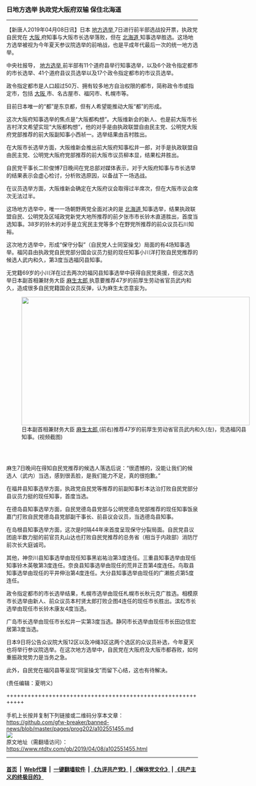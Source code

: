 ### 日地方选举 执政党大阪府双输 保住北海道
------------------------

<div class="post_content" itemprop="articleBody">
 <p>
  【新唐人2019年04月08日讯】日本
  <a href="https://www.ntdtv.com/gb/地方选举.htm">
   地方选举
  </a>
  7日进行前半部选战投开票，执政党自民党在
  <a href="https://www.ntdtv.com/gb/大阪.htm">
   大阪
  </a>
  府知事与大阪市长选举落败，但在
  <a href="https://www.ntdtv.com/gb/北海道.htm">
   北海道
  </a>
  知事选举胜选。这场地方选举被视为今年夏天参议院选举的前哨战，也是平成年代最后一次的统一地方选举。
 </p>
 <p>
  中央社报导，
  <a href="https://www.ntdtv.com/gb/地方选举.htm">
   地方选举
  </a>
  前半部有11个道府县举行知事选举，以及6个政令指定都市的市长选举、41个道府县议员选举以及17个政令指定都市的市议员选举。
 </p>
 <p>
  政令指定都市是人口超过50万、拥有较多地方自治权限的都市，简称政令市或指定市，包括
  <a href="https://www.ntdtv.com/gb/大阪.htm">
   大阪
  </a>
  市、名古屋市、福冈市、札幌市等。
 </p>
 <p>
  目前日本唯一的“都”是东京都，但有人希望能推动大阪“都”的形成。
 </p>
 <p>
  这次大阪府知事选举的焦点是“大阪都构想”。大阪维新会的新人、也是前大阪市长吉村洋文希望实现“大阪都构想”，他的对手是由执政联盟自由民主党、公明党大阪府党部推荐的前大阪副知事小西祯一。选举结果由吉村胜出。
 </p>
 <p>
  在大阪市长选举方面，大阪维新会推出前大阪府知事松井一郎，对手是执政联盟自由民主党、公明党大阪府党部推荐的前大阪市议员柳本显，结果松井胜出。
 </p>
 <p>
  自民党干事长二阶俊博7日晚间在党总部对媒体表示，对于大阪府知事与市长选举的结果表示会虚心检讨，分析败选原因，以备战下一场选战。
 </p>
 <p>
  在议员选举方面，大阪维新会确定在大阪府议会取得过半席次，但在大阪市议会席次无法过半。
 </p>
 <p>
  这场地方选举中，唯一一场朝野两党全面对决的是
  <a href="https://www.ntdtv.com/gb/北海道.htm">
   北海道
  </a>
  知事选举，结果执政联盟自民、公明党及区域政党新党大地所推荐的前夕张市市长铃木直道胜出，首度当选知事。38岁的铃木的对手是立宪民主党等多个在野党所推荐的前众议员石川知裕。
 </p>
 <p>
  这次地方选举中，形成“保守分裂”（自民党人士同室操戈）局面的有4场知事选举。福冈县由执政党自民党部分国会议员力挺的现任知事小川洋打败自民党推荐的候选人武内和久，第3度当选福冈县知事。
 </p>
 <p>
  无党籍69岁的小川洋在过去两次的福冈县知事选举中获得自民党奥援，但这次选举日本副首相兼财务大臣
  <a href="https://www.ntdtv.com/gb/麻生太郎.htm">
   麻生太郎
  </a>
  执意要推荐47岁的前厚生劳动省官员武内和久，造成很多自民党籍国会议员反弹，认为麻生太恣意妄为。
 </p>
 <figure class="wp-caption alignnone" id="attachment_102551467" style="width: 600px">
  <img alt="" class="size-medium wp-image-102551467" height="338" src="https://www.ntdtv.com/assets/uploads/2019/04/2-23-600x338.jpg" width="600">
   <br/><figcaption class="wp-caption-text">
    日本副首相兼财务大臣
    <a href="https://www.ntdtv.com/gb/麻生太郎.htm">
     麻生太郎
    </a>
    (前右)推荐47岁的前厚生劳动省官员武内和久(左)，竞选福冈县知事。(视频截图)
   </figcaption><br/>
  </img>
 </figure><br/>
 <p>
  麻生7日晚间在得知自民党推荐的候选人落选后说：“很遗憾的，没能让我们的候选人（武内）当选，感到很丢脸，是我们能力不足，真的很抱歉。”
 </p>
 <p>
  在福井县知事选举方面，执政党自民党等推荐的前副知事杉本达治打败自民党部分县议员力挺的现任知事，首度当选。
 </p>
 <p>
  在德岛县知事选举方面，自民党德岛县党部与公明党德岛党部推荐的现任知事饭泉嘉门打败自民党德岛县党部副干事长、前县议会议员，当选德岛县知事。
 </p>
 <p>
  在岛根县知事选举方面，这次是时隔44年来首度呈现保守分裂局面。自民党县议团逾半数力挺的前官员丸山达也打败自民党推荐的总务省（相当于内政部）消防厅前次长大庭诚司。
 </p>
 <p>
  其他，神奈川县知事选举由现任知事黑岩祐治第3度连任。三重县知事选举由现任知事铃木英敬第3度连任。奈良县知事选举由现任的荒井正吾第4度连任。鸟取县知事选举由现任的平井伸治第4度连任。大分县知事选举由现任的广濑胜贞第5度连任。
 </p>
 <p>
  政令指定都市的市长选举结果，札幌市选举由现任札幌市长秋元克广胜选。相模原市长选举由新人、前众议员本村贤太郎打败企图4连任的现任市长胜出。滨松市长选举由现任市长铃木康友4度当选。
 </p>
 <p>
  广岛市长选举由现任市长松井一实第3度当选。静冈市长选举由现任市长田边信宏居第3度当选。
 </p>
 <p>
  日本9日将公告众议院大阪12区以及冲绳3区这两个选区的众议员补选，今年夏天也将举行参议院选举。在这次地方选举中，自民党在大阪府及大阪市都吞败，如何重振政党势力是当务之急。
 </p>
 <p>
  此外，自民党在福冈县等呈现“同室操戈”而留下心结，这也有待解决。
 </p>
 <p>
  (责任编辑：夏明义)
 </p>
 <div class="single_ad">
 </div>
</div>

+++++++++++++++++++++++++++++++++++++++++++++++++++++++++++<br/><br/>
手机上长按并复制下列链接或二维码分享本文章：<br/>
https://github.com/gfw-breaker/banned-news/blob/master/pages/prog202/a102551455.md <br/>
<a href='https://github.com/gfw-breaker/banned-news/blob/master/pages/prog202/a102551455.md'><img src='https://github.com/gfw-breaker/banned-news/blob/master/pages/prog202/a102551455.md.png'/></a> <br/>
原文地址（需翻墙访问）：https://www.ntdtv.com/gb/2019/04/08/a102551455.html


------------------------
#### [首页](https://github.com/gfw-breaker/banned-news/blob/master/README.md) &nbsp;|&nbsp; [Web代理](https://github.com/labour-camp/helloworld) &nbsp;|&nbsp; [一键翻墙软件](https://github.com/gfw-breaker/nogfw/blob/master/README.md) &nbsp;| [《九评共产党》](https://github.com/gfw-breaker/9ping.md/blob/master/README.md#九评之一评共产党是什么) | [《解体党文化》](https://github.com/gfw-breaker/jtdwh.md/blob/master/README.md) | [《共产主义的终极目的》](https://github.com/gfw-breaker/gczydzjmd.md/blob/master/README.md)

